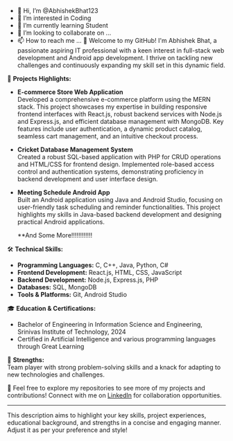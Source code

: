 - 👋 Hi, I’m @AbhishekBhat123
- 👀 I’m interested in Coding 
- 🌱 I’m currently learning Student 
- 💞️ I’m looking to collaborate on ...
- 📫 How to reach me ...
👋 Welcome to my GitHub! I'm Abhishek Bhat, a passionate aspiring IT professional with a keen interest in full-stack web development and Android app development. I thrive on tackling new challenges and continuously expanding my skill set in this dynamic field.

🚀 **Projects Highlights:**

- **E-commerce Store Web Application**  
  Developed a comprehensive e-commerce platform using the MERN stack. This project showcases my expertise in building responsive frontend interfaces with React.js, robust backend services with Node.js and Express.js, and efficient database management with MongoDB. Key features include user authentication, a dynamic product catalog, seamless cart management, and an intuitive checkout process.

- **Cricket Database Management System**  
  Created a robust SQL-based application with PHP for CRUD operations and HTML/CSS for frontend design. Implemented role-based access control and authentication systems, demonstrating proficiency in backend development and user interface design.

- **Meeting Schedule Android App**  
  Built an Android application using Java and Android Studio, focusing on user-friendly task scheduling and reminder functionalities. This project highlights my skills in Java-based backend development and designing practical Android applications.

  **And Some More!!!!!!!!!!!!

🛠️ **Technical Skills:**
- **Programming Languages:** C, C++, Java, Python, C#
- **Frontend Development:** React.js, HTML, CSS, JavaScript
- **Backend Development:** Node.js, Express.js, PHP
- **Databases:** SQL, MongoDB
- **Tools & Platforms:** Git, Android Studio

🎓 **Education & Certifications:**
- Bachelor of Engineering in Information Science and Engineering, Srinivas Institute of Technology, 2024
- Certified in Artificial Intelligence and various programming languages through Great Learning

🌟 **Strengths:**  
Team player with strong problem-solving skills and a knack for adapting to new technologies and challenges.

🔗 Feel free to explore my repositories to see more of my projects and contributions! Connect with me on [LinkedIn](https://www.linkedin.com/in/abhishek-bhat-a07479274/) for collaboration opportunities.

---

This description aims to highlight your key skills, project experiences, educational background, and strengths in a concise and engaging manner. Adjust it as per your preference and style!

